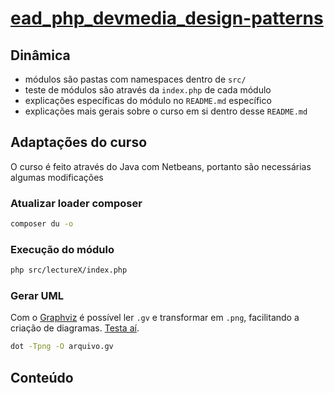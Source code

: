 # [ead_php_devmedia_design-patterns](https://www.devmedia.com.br/view/viewaula.php?idcomp=13999)

## Dinâmica
- módulos são pastas com namespaces dentro de `src/`
- teste de módulos são através da `index.php` de cada módulo
- explicações específicas do módulo no `README.md` específico
- explicações mais gerais sobre o curso em si dentro desse `README.md`

## Adaptações do curso
O curso é feito através do Java com Netbeans, portanto são necessárias algumas modificações

### Atualizar loader composer
```sh
composer du -o
```

### Execução do módulo
```sh
php src/lectureX/index.php
```

### Gerar UML
Com o [Graphviz](https://www.graphviz.org/) é possível ler `.gv` e transformar em `.png`, facilitando a criação de diagramas. [Testa aí](https://dreampuf.github.io/GraphvizOnline).
```sh
dot -Tpng -O arquivo.gv
```

## Conteúdo
